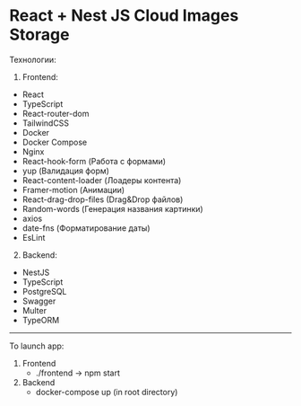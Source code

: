 # React + Nest JS Cloud Images Storage

Технологии:
1) Frontend:
- React
- TypeScript
- React-router-dom
- TailwindCSS
- Docker
- Docker Compose
- Nginx
- React-hook-form (Работа с формами)
- yup (Валидация форм)
- React-content-loader (Лоадеры контента)
- Framer-motion (Анимации)
- React-drag-drop-files (Drag&Drop файлов)
- Random-words (Генерация названия картинки)
- axios
- date-fns (Форматирование даты)
- EsLint


2) Backend:
- NestJS
- TypeScript
- PostgreSQL
- Swagger
- Multer
- TypeORM

--------------------------------------------------------------------

To launch app:

1) Frontend
   - ./frontend -> npm start
2) Backend
   - docker-compose up (in root directory)

